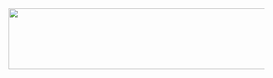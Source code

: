 
<a href="https://www.gitanimals.org/en_US?utm_medium=image&utm_source=suye0n6&utm_content=line">
  <img
    src="https://render.gitanimals.org/lines/suye0n6"
    width="600"
    height="120"
  />
</a>
  
